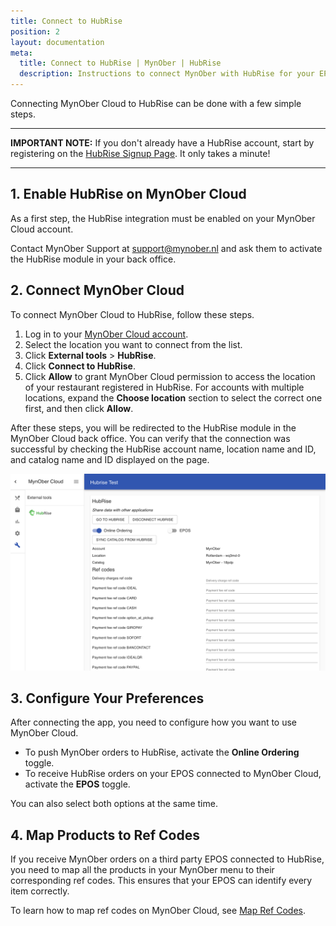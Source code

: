```yaml
---
title: Connect to HubRise
position: 2
layout: documentation
meta:
  title: Connect to HubRise | MynOber | HubRise
  description: Instructions to connect MynOber with HubRise for your EPOS to work with other apps as a cohesive whole. Connect apps and synchronise your data.
---
```


Connecting MynOber Cloud to HubRise can be done with a few simple steps.

---

**IMPORTANT NOTE:** If you don't already have a HubRise account, start by registering on the [HubRise Signup Page](https://manager.hubrise.com/signup). It only takes a minute!

---

## 1. Enable HubRise on MynOber Cloud

As a first step, the HubRise integration must be enabled on your MynOber Cloud account.

Contact MynOber Support at [support@mynober.nl](mailto:support@mynober.nl) and ask them to activate the HubRise module in your back office.

## 2. Connect MynOber Cloud

To connect MynOber Cloud to HubRise, follow these steps.

1. Log in to your [MynOber Cloud account](https://cloud.mynober.nl/).
1. Select the location you want to connect from the list.
1. Click **External tools** > **HubRise**.
1. Click **Connect to HubRise**.
1. Click **Allow** to grant MynOber Cloud permission to access the location of your restaurant registered in HubRise. For accounts with multiple locations, expand the **Choose location** section to select the correct one first, and then click **Allow**.

After these steps, you will be redirected to the HubRise module in the MynOber Cloud back office.
You can verify that the connection was successful by checking the HubRise account name, location name and ID, and catalog name and ID displayed on the page.

![MynOber Cloud HubRise Connection Page](../images/001-en-mynober-cloud-hubrise-module.png)

## 3. Configure Your Preferences

After connecting the app, you need to configure how you want to use MynOber Cloud.

- To push MynOber orders to HubRise, activate the **Online Ordering** toggle.
- To receive HubRise orders on your EPOS connected to MynOber Cloud, activate the **EPOS** toggle.

You can also select both options at the same time.

## 4. Map Products to Ref Codes

If you receive MynOber orders on a third party EPOS connected to HubRise, you need to map all the products in your MynOber menu to their corresponding ref codes. This ensures that your EPOS can identify every item correctly.

To learn how to map ref codes on MynOber Cloud, see [Map Ref Codes](/apps/mynober/map-ref-codes).
